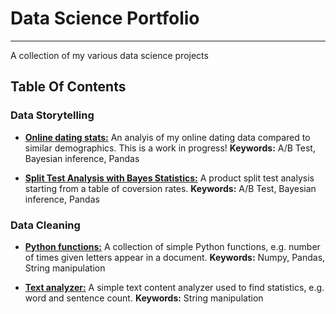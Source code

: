 # Data Science Portfolio
------
A collection of my various data science projects 

## Table Of Contents

### Data Storytelling 
* [**Online dating stats:**](https://github.com/caheredia/Data_Science_Portfolio/blob/master/Responses/deliver/2017-8-21_ch_okc_response_data_bayes.ipynb) An analyis of my online dating data compared to similar demographics. This is a work in progress!                                                                                                                        **Keywords:** A/B Test, Bayesian inference, Pandas

* [**Split Test Analysis with Bayes Statistics:**](https://github.com/caheredia/Data_Science_Portfolio/blob/master/Galvanize/develop/q3.ipynb
) A product split test analysis starting from a table of coversion rates.                                                     **Keywords:** A/B Test, Bayesian inference, Pandas

### Data Cleaning
* [**Python functions:**](https://github.com/caheredia/Data_Science_Portfolio/blob/master/Galvanize/deliver/2017-9-1_ch_Python_Challenges.ipynb) A collection of simple Python functions, e.g. number of times given letters appear in a document.
**Keywords:** Numpy, Pandas, String manipulation

* [**Text analyzer:**](https://github.com/caheredia/Data_Science_Portfolio/blob/master/Galvanize/develop/q1.ipynb) A simple text content analyzer used to find statistics, e.g. word and sentence count.
**Keywords:** String manipulation




